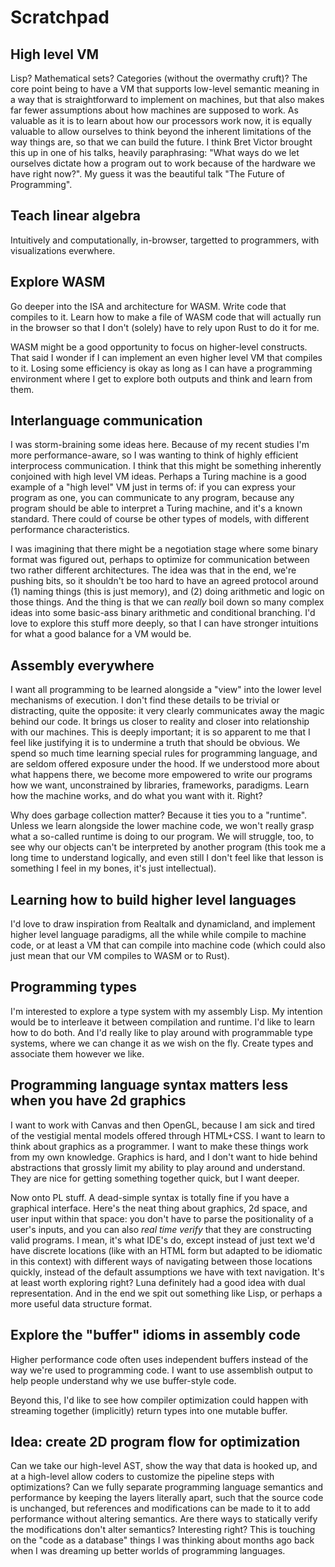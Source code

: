 # Scratchpad

## High level VM
Lisp? Mathematical sets? Categories (without the overmathy cruft)? The core point being to have a VM that supports low-level semantic meaning in a way that is straightforward to implement on machines, but that also makes far fewer assumptions about how machines are supposed to work. As valuable as it is to learn about how our processors work now, it is equally valuable to allow ourselves to think beyond the inherent limitations of the way things are, so that we can build the future. I think Bret Victor brought this up in one of his talks, heavily paraphrasing: "What ways do we let ourselves dictate how a program out to work because of the hardware we have right now?". My guess it was the beautiful talk "The Future of Programming".

## Teach linear algebra
Intuitively and computationally, in-browser, targetted to programmers, with visualizations everwhere.

## Explore WASM
Go deeper into the ISA and architecture for WASM. Write code that compiles to it. Learn how to make a file of WASM code that will actually run in the browser so that I don't (solely) have to rely upon Rust to do it for me.

WASM might be a good opportunity to focus on higher-level constructs. That said I wonder if I can implement an even higher level VM that compiles to it. Losing some efficiency is okay as long as I can have a programming environment where I get to explore both outputs and think and learn from them.

## Interlanguage communication
I was storm-braining some ideas here. Because of my recent studies I'm more performance-aware, so I was wanting to think of highly efficient interprocess communication. I think that this might be something inherently conjoined with high level VM ideas. Perhaps a Turing machine is a good example of a "high level" VM just in terms of: if you can express your program as one, you can communicate to any program, because any program should be able to interpret a Turing machine, and it's a known standard. There could of course be other types of models, with different performance characteristics.

I was imagining that there might be a negotiation stage where some binary format was figured out, perhaps to optimize for communication between two rather different architectures. The idea was that in the end, we're pushing bits, so it shouldn't be too hard to have an agreed protocol around (1) naming things (this is just memory), and (2) doing arithmetic and logic on those things. And the thing is that we can *really* boil down so many complex ideas into some basic-ass binary arithmetic and conditional branching. I'd love to explore this stuff more deeply, so that I can have stronger intuitions for what a good balance for a VM would be.

## Assembly everywhere
I want all programming to be learned alongside a "view" into the lower level mechanisms of execution. I don't find these details to be trivial or distracting, quite the opposite: it very clearly communicates away the magic behind our code. It brings us closer to reality and closer into relationship with our machines. This is deeply important; it is so apparent to me that I feel like justifying it is to undermine a truth that should be obvious. We spend so much time learning special rules for programming language, and are seldom offered exposure under the hood. If we understood more about what happens there, we become more empowered to write our programs how we want, unconstrained by libraries, frameworks, paradigms. Learn how the machine works, and do what you want with it. Right?

Why does garbage collection matter? Because it ties you to a "runtime". Unless we learn alongside the lower machine code, we won't really grasp what a so-called runtime is doing to our program. We will struggle, too, to see why our objects can't be interpreted by another program (this took me a long time to understand logically, and even still I don't feel like that lesson is something I feel in my bones, it's just intellectual).

## Learning how to build higher level languages
I'd love to draw inspiration from Realtalk and dynamicland, and implement higher level language paradigms, all the while while compile to machine code, or at least a VM that can compile into machine code (which could also just mean that our VM compiles to WASM or to Rust).

## Programming types
I'm interested to explore a type system with my assembly Lisp. My intention would be to interleave it between compilation and runtime. I'd like to learn how to do both. And I'd really like to play around with programmable type systems, where we can change it as we wish on the fly. Create types and associate them however we like. 

## Programming language syntax matters less when you have 2d graphics
I want to work with Canvas and then OpenGL, because I am sick and tired of the vestigial mental models offered through HTML+CSS. I want to learn to think about graphics as a programmer. I want to make these things work from my own knowledge. Graphics is hard, and I don't want to hide behind abstractions that grossly limit my ability to play around and understand. They are nice for getting something together quick, but I want deeper.

Now onto PL stuff. A dead-simple syntax is totally fine if you have a graphical interface. Here's the neat thing about graphics, 2d space, and user input within that space: you don't have to parse the positionality of a user's inputs, and you can also *real time verify* that they are constructing valid programs. I mean, it's what IDE's do, except instead of just text we'd have discrete locations (like with an HTML form but adapted to be idiomatic in this context) with different ways of navigating between those locations quickly, instead of the default assumptions we have with text navigation. It's at least worth exploring right? Luna definitely had a good idea with dual representation. And in the end we spit out something like Lisp, or perhaps a more useful data structure format.

## Explore the "buffer" idioms in assembly code
Higher performance code often uses independent buffers instead of the way we're used to programming code. I want to use assemblish output to help people understand why we use buffer-style code.

Beyond this, I'd like to see how compiler optimization could happen with streaming together (implicitly) return types into one mutable buffer.

## Idea: create 2D program flow for optimization
Can we take our high-level AST, show the way that data is hooked up, and at a high-level allow coders to customize the pipeline steps with optimizations? Can we fully separate programming language semantics and performance by keeping the layers literally apart, such that the source code is unchanged, but references and modifications can be made to it to add performance without altering semantics. Are there ways to statically verify the modifications don't alter semantics? Interesting right? This is touching on the "code as a database" things I was thinking about months ago back when I was dreaming up better worlds of programming languages.